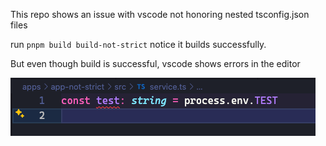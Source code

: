 This repo shows an issue with vscode not honoring nested tsconfig.json files

run `pnpm build build-not-strict`
notice it builds successfully.

But even though build is successful, vscode shows errors in the editor

![ide shows error](ide_shows_error.png)

